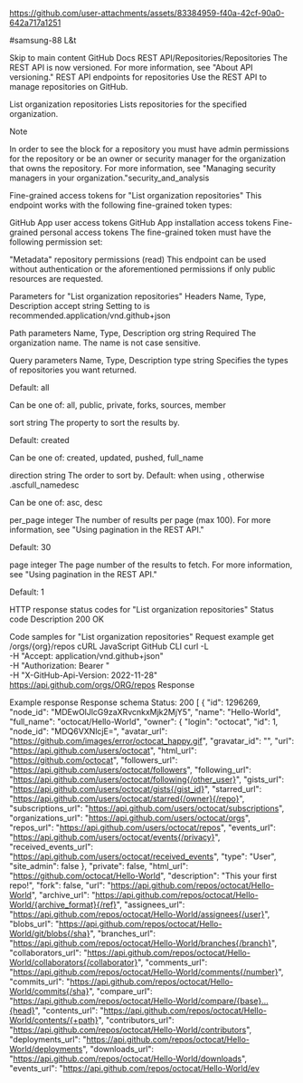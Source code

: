 

https://github.com/user-attachments/assets/83384959-f40a-42cf-90a0-642a717a1251


#samsung-88
L&amp;t

Skip to main content
GitHub Docs
REST API/Repositories/Repositories
The REST API is now versioned. For more information, see "About API versioning."
REST API endpoints for repositories
Use the REST API to manage repositories on GitHub.

List organization repositories
Lists repositories for the specified organization.

Note

In order to see the block for a repository you must have admin permissions for the repository or be an owner or security manager for the organization that owns the repository. For more information, see "Managing security managers in your organization."security_and_analysis

Fine-grained access tokens for "List organization repositories"
This endpoint works with the following fine-grained token types:

GitHub App user access tokens
GitHub App installation access tokens
Fine-grained personal access tokens
The fine-grained token must have the following permission set:

"Metadata" repository permissions (read)
This endpoint can be used without authentication or the aforementioned permissions if only public resources are requested.

Parameters for "List organization repositories"
Headers
Name, Type, Description
accept string
Setting to is recommended.application/vnd.github+json

Path parameters
Name, Type, Description
org string Required
The organization name. The name is not case sensitive.

Query parameters
Name, Type, Description
type string
Specifies the types of repositories you want returned.

Default: all

Can be one of: all, public, private, forks, sources, member

sort string
The property to sort the results by.

Default: created

Can be one of: created, updated, pushed, full_name

direction string
The order to sort by. Default: when using , otherwise .ascfull_namedesc

Can be one of: asc, desc

per_page integer
The number of results per page (max 100). For more information, see "Using pagination in the REST API."

Default: 30

page integer
The page number of the results to fetch. For more information, see "Using pagination in the REST API."

Default: 1

HTTP response status codes for "List organization repositories"
Status code	Description
200	
OK

Code samples for "List organization repositories"
Request example
get
/orgs/{org}/repos
cURL
JavaScript
GitHub CLI
curl -L \
  -H "Accept: application/vnd.github+json" \
  -H "Authorization: Bearer <YOUR-TOKEN>" \
  -H "X-GitHub-Api-Version: 2022-11-28" \
  https://api.github.com/orgs/ORG/repos
Response

Example response
Response schema
Status: 200
[
  {
    "id": 1296269,
    "node_id": "MDEwOlJlcG9zaXRvcnkxMjk2MjY5",
    "name": "Hello-World",
    "full_name": "octocat/Hello-World",
    "owner": {
      "login": "octocat",
      "id": 1,
      "node_id": "MDQ6VXNlcjE=",
      "avatar_url": "https://github.com/images/error/octocat_happy.gif",
      "gravatar_id": "",
      "url": "https://api.github.com/users/octocat",
      "html_url": "https://github.com/octocat",
      "followers_url": "https://api.github.com/users/octocat/followers",
      "following_url": "https://api.github.com/users/octocat/following{/other_user}",
      "gists_url": "https://api.github.com/users/octocat/gists{/gist_id}",
      "starred_url": "https://api.github.com/users/octocat/starred{/owner}{/repo}",
      "subscriptions_url": "https://api.github.com/users/octocat/subscriptions",
      "organizations_url": "https://api.github.com/users/octocat/orgs",
      "repos_url": "https://api.github.com/users/octocat/repos",
      "events_url": "https://api.github.com/users/octocat/events{/privacy}",
      "received_events_url": "https://api.github.com/users/octocat/received_events",
      "type": "User",
      "site_admin": false
    },
    "private": false,
    "html_url": "https://github.com/octocat/Hello-World",
    "description": "This your first repo!",
    "fork": false,
    "url": "https://api.github.com/repos/octocat/Hello-World",
    "archive_url": "https://api.github.com/repos/octocat/Hello-World/{archive_format}{/ref}",
    "assignees_url": "https://api.github.com/repos/octocat/Hello-World/assignees{/user}",
    "blobs_url": "https://api.github.com/repos/octocat/Hello-World/git/blobs{/sha}",
    "branches_url": "https://api.github.com/repos/octocat/Hello-World/branches{/branch}",
    "collaborators_url": "https://api.github.com/repos/octocat/Hello-World/collaborators{/collaborator}",
    "comments_url": "https://api.github.com/repos/octocat/Hello-World/comments{/number}",
    "commits_url": "https://api.github.com/repos/octocat/Hello-World/commits{/sha}",
    "compare_url": "https://api.github.com/repos/octocat/Hello-World/compare/{base}...{head}",
    "contents_url": "https://api.github.com/repos/octocat/Hello-World/contents/{+path}",
    "contributors_url": "https://api.github.com/repos/octocat/Hello-World/contributors",
    "deployments_url": "https://api.github.com/repos/octocat/Hello-World/deployments",
    "downloads_url": "https://api.github.com/repos/octocat/Hello-World/downloads",
    "events_url": "https://api.github.com/repos/octocat/Hello-World/ev
